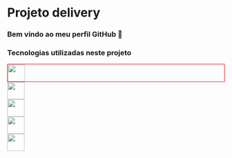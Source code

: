 # Projeto delivery
### Bem vindo ao meu perfil GitHub 👋

<h3>Tecnologias utilizadas neste projeto</h3>
<div style="border:1px solid red">
<img src="https://cdn.jsdelivr.net/gh/devicons/devicon/icons/java/java-original-wordmark.svg" width="40" height="40" />
</div>
<div>
<img src="https://cdn.jsdelivr.net/gh/devicons/devicon/icons/spring/spring-original.svg"  width="40" height="40"/>
</div>
 <div>
<img src="https://cdn.jsdelivr.net/gh/devicons/devicon/icons/java/java-original-wordmark.svg"  width="40" height="40"/>
 </div>  
 <div>
<img src="https://cdn.jsdelivr.net/gh/devicons/devicon/icons/firebase/firebase-plain.svg" width="40" height="40" />
</div>   
 <div>
<img src="https://cdn.jsdelivr.net/gh/devicons/devicon/icons/git/git-original.svg" width="40" height="40"/>
</div>
